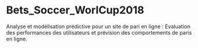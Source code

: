 # Bets_Soccer_WorlCup2018
Analyse et modélisation prédictive pour un site de pari en ligne : Evaluation des performances des utilisateurs et prévision des comportements de paris en ligne.
